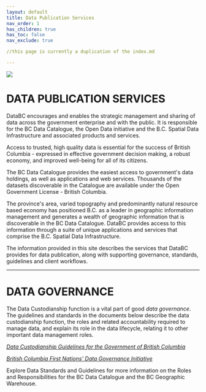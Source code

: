 ```yaml
---
layout: default
title: Data Publication Services
nav_order: 1
has_children: true
has_toc: false
nav_exclude: true

//this page is currently a duplication of the index.md

---
```


![](images/image_DataBC.png)
# DATA PUBLICATION SERVICES

DataBC encourages and enables the strategic management and sharing of data across the government enterprise and with the public. It is responsible for the BC Data Catalogue, the Open Data initiative and the B.C. Spatial Data Infrastructure and associated products and services.

Access to trusted, high quality data is essential for the success of British Columbia - expressed in effective government decision making, a robust economy, and improved well-being for all of its citizens.

The BC Data Catalogue provides the easiest access to government's data holdings, as well as applications and web services. Thousands of the datasets discoverable in the Catalogue are available under the Open Government License - British Columbia.

The province's area, varied topography and predominantly natural resource based economy has positioned B.C. as a leader in geographic information management and generates a wealth of geographic information that is discoverable in the BC Data Catalogue.  DataBC provides access to this information through a suite of unique applications and services that comprise the B.C. Spatial Data Infrastructure.

The information provided in this site describes the services that DataBC provides for data publication, along with supporting governance, standards, guidelines and client workflows. 

-------------------------------------------------------

# DATA GOVERNANCE 

The Data Custodianship function is a vital part of good _data governance_. The guidelines and standards in the documents below describe the data custodianship function, the roles and related accountability required to manage data, and explain its role in the data lifecycle, relating it to other important data management roles. 

[_Data Custodianship Guidelines for the Government of British Columbia_](https://www2.gov.bc.ca/assets/gov/data/data-management/data_custodianship_guidelines_for_the_government_of_bc.pdf)

[_British Columbia First Nations' Data Governance Initiative_](https://www.bcfndgi.com/)

Explore Data Standards and Guidelines for more information on the Roles and Responsibilities for the BC Data Catalogue and the BC Geographic Warehouse.
